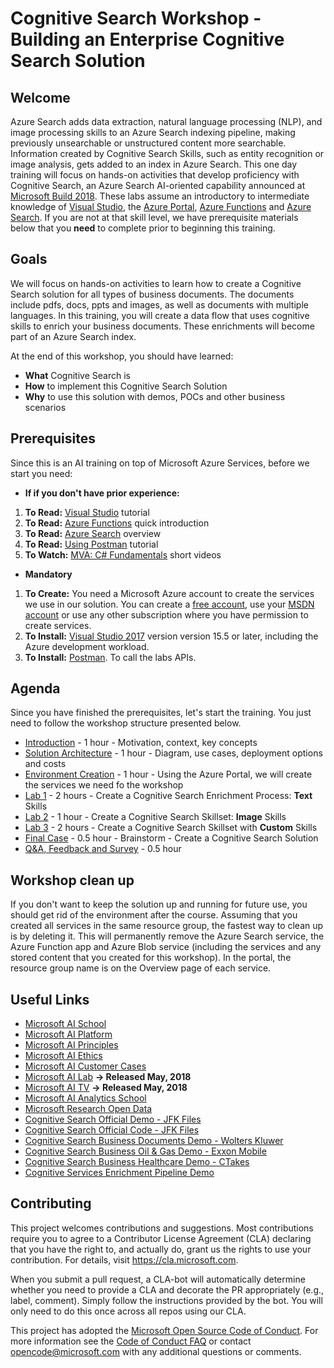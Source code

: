 # Cognitive Search Workshop - Building an Enterprise Cognitive Search Solution

## Welcome 
Azure Search adds data extraction, natural language processing (NLP), and image processing skills to an Azure Search indexing pipeline, making previously unsearchable or unstructured content more searchable. Information created by Cognitive Search Skills, such as entity recognition or image analysis, gets added to an index in Azure Search.
This one day training will focus on hands-on activities that develop proficiency with Cognitive Search, an Azure Search AI-oriented capability announced at [Microsoft Build 2018](https://www.microsoft.com/en-us/build). These labs assume an introductory to intermediate knowledge of [Visual Studio](https://www.visualstudio.com/vs/community/), the [Azure Portal](https://portal.azure.com), [Azure Functions](https://azure.microsoft.com/en-us/services/functions/) and [Azure Search](https://azure.microsoft.com/en-us/services/search/). If you are not at that skill level, we have prerequisite materials below that you **need** to complete prior to beginning this training.

## Goals
We will focus on hands-on activities to learn how to create a Cognitive Search solution for all types of business documents. The documents include pdfs, docs, ppts and images, as well as documents with multiple languages. 
In this training, you will create a data flow that uses cognitive skills to enrich your business documents. These enrichments will become part of an Azure Search index. 

At the end of this workshop, you should have learned:

+ **What** Cognitive Search is 
+ **How** to implement this Cognitive Search Solution
+ **Why** to use this solution with demos, POCs and other business scenarios


## Prerequisites
Since this is an AI training on top of Microsoft Azure Services, before we start you need:

+ **If if you don't have prior experience:**
1. **To Read:** [Visual Studio](https://docs.microsoft.com/en-us/visualstudio/ide/visual-studio-ide) tutorial
1. **To Read:** [Azure Functions](https://docs.microsoft.com/en-us/azure/azure-functions/functions-overview) quick introduction 
1. **To Read:** [Azure Search](https://docs.microsoft.com/en-us/azure/search/search-what-is-azure-search) overview
1. **To Read:** [Using Postman](https://docs.microsoft.com/en-us/azure/search/search-fiddler) tutorial
1. **To Watch:** [MVA: C# Fundamentals](https://mva.microsoft.com/en-us/training-courses/c-fundamentals-for-absolute-beginners-16169?l=Lvld4EQIC_2706218949) short videos

+ **Mandatory**
1. **To Create:** You need a Microsoft Azure account to create the services we use in our solution. You can create a [free account](https://azure.microsoft.com/en-us/free/), use your [MSDN account](https://azure.microsoft.com/en-us/pricing/member-offers/credit-for-visual-studio-subscribers/) or use any other subscription where you have permission to create services.
1. **To Install:** [Visual Studio 2017](https://www.visualstudio.com/vs/) version version 15.5 or later, including the Azure development workload.
1. **To Install:** [Postman](https://www.getpostman.com/). To call the labs APIs.

## Agenda
Since you have finished the prerequisites, let's start the training. You just need to follow the workshop structure presented below.

+ [Introduction](01-Introduction.md) - 1 hour - Motivation, context, key concepts
+ [Solution Architecture](02-Solution-Architecture.md) - 1 hour - Diagram, use cases, deployment options and costs
+ [Environment Creation](03-Environment-Creation.md) - 1 hour - Using the Azure Portal, we will create the services we need fo the workshop
+ [Lab 1](04-Lab-1-Text-Skills.md) - 2 hours - Create a Cognitive Search Enrichment Process: **Text** Skills
+ [Lab 2](05-Lab-2-Image-Skills.md) - 1 hour - Create a Cognitive Search Skillset: **Image** Skills
+ [Lab 3](06-Lab-3-Custom-Skills.md) - 2 hours - Create a Cognitive Search Skillset with **Custom** Skills
+ [Final Case](07-Final-Case.md) - 0.5 hour - Brainstorm - Create a Cognitive Search Solution
+ [Q&A, Feedback and Survey](08-QA-Feedback-Survey.md) - 0.5 hour


## Workshop clean up
If you don't want to keep the solution up and running for future use, you should get rid of the environment after the course. Assuming that you created all services in the same resource group, the fastest way to clean up is by deleting it. This will permanently remove the Azure Search service, the Azure Function app and Azure Blob service (including the services and any stored content that you created for this workshop). In the portal, the resource group name is on the Overview page of each service.


## Useful Links
+ [Microsoft AI School](https://aischool.microsoft.com/learning-paths)
+ [Microsoft AI Platform](https://www.microsoft.com/en-us/ai)
+ [Microsoft AI Principles](https://www.microsoft.com/en-us/AI/our-approach-to-ai)
+ [Microsoft AI Ethics](https://aka.ms/ai-ethics)
+ [Microsoft AI Customer Cases](https://www.microsoft.com/en-us/ai/customer-stories)
+ [Microsoft AI Lab](https://www.ailab.microsoft.com/) **-> Released May, 2018**
+ [Microsoft AI TV](https://aka.ms/AzureTV) **-> Released May, 2018**
+ [Microsoft AI Analytics School](https://learnanalytics.microsoft.com/) 
+ [Microsoft Research Open Data](https://msropendata.com/)
+ [Cognitive Search Official Demo - JFK Files](https://jfk-demo.azurewebsites.net/)
+ [Cognitive Search Official Code - JFK Files](https://github.com/Microsoft/AzureSearch_JFK_Files)
+ [Cognitive Search Business Documents Demo - Wolters Kluwer](https://wolterskluwereap.azurewebsites.net/)
+ [Cognitive Search Business Oil & Gas Demo - Exxon Mobile](http://seismicsearch.azurewebsites.net/)
+ [Cognitive Search Business Healthcare Demo - CTakes](http://webmedsearch.azurewebsites.net/)
+ [Cognitive Services Enrichment Pipeline Demo](https://text-analytics-demo-dev.azurewebsites.net/)




## Contributing

This project welcomes contributions and suggestions.  Most contributions require you to agree to a
Contributor License Agreement (CLA) declaring that you have the right to, and actually do, grant us
the rights to use your contribution. For details, visit https://cla.microsoft.com.

When you submit a pull request, a CLA-bot will automatically determine whether you need to provide
a CLA and decorate the PR appropriately (e.g., label, comment). Simply follow the instructions
provided by the bot. You will only need to do this once across all repos using our CLA.

This project has adopted the [Microsoft Open Source Code of Conduct](https://opensource.microsoft.com/codeofconduct/).
For more information see the [Code of Conduct FAQ](https://opensource.microsoft.com/codeofconduct/faq/) or
contact [opencode@microsoft.com](mailto:opencode@microsoft.com) with any additional questions or comments.


